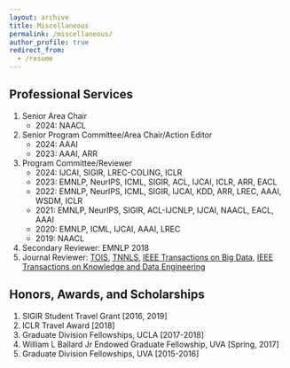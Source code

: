 ```yaml
---
layout: archive
title: Miscellaneous
permalink: /miscellaneous/
author_profile: true
redirect_from:
  - /resume
---
```


<h2>Professional Services</h2>
<ol>
	<li> Senior Area Chair
		<ul>
			<li>2024: NAACL </li>
    		</ul>
	</li>
	<li> Senior Program Committee/Area Chair/Action Editor
		<ul>
			<li>2024: AAAI </li>
			<li>2023: AAAI, ARR </li>
    		</ul>
	</li>
	<li> Program Committee/Reviewer
		<ul>
			<li>2024: IJCAI, SIGIR, LREC-COLING, ICLR </li>
			<li>2023: EMNLP, NeurIPS, ICML, SIGIR, ACL, IJCAI, ICLR, ARR, EACL </li>
			<li>2022: EMNLP, NeurIPS, ICML, SIGIR, IJCAI, KDD, ARR, LREC, AAAI, WSDM, ICLR </li>
			<li>2021: EMNLP, NeurIPS, SIGIR, ACL-IJCNLP, IJCAI, NAACL, EACL, AAAI </li>
			<li>2020: EMNLP, ICML, IJCAI, AAAI, LREC </li>
			<li>2019: NAACL </li>
    		</ul>
	</li>
	<li> Secondary Reviewer: EMNLP 2018 </li>
	<li> Journal Reviewer: <a href="https://dl.acm.org/journal/tois">TOIS</a>, <a href="https://cis.ieee.org/publications/t-neural-networks-and-learning-systems">TNNLS</a>, 
		<a href="https://ieeexplore.ieee.org/xpl/RecentIssue.jsp?punumber=6687317">IEEE Transactions on Big Data</a>, 
		<a href="https://ieeexplore.ieee.org/xpl/RecentIssue.jsp?punumber=69">IEEE Transactions on Knowledge and Data Engineering</a> </li>
</ol>

<h2>Honors, Awards, and Scholarships</h2>
<ol>
	<li> SIGIR Student Travel Grant [2016, 2019] </li>
	<li> ICLR Travel Award [2018] </li>
	<li> Graduate Division Fellowships, UCLA [2017-2018] </li>
	<li> William L Ballard Jr Endowed Graduate Fellowship, UVA [Spring, 2017] </li>
	<li> Graduate Division Fellowships, UVA [2015-2016] </li>
</ol>


